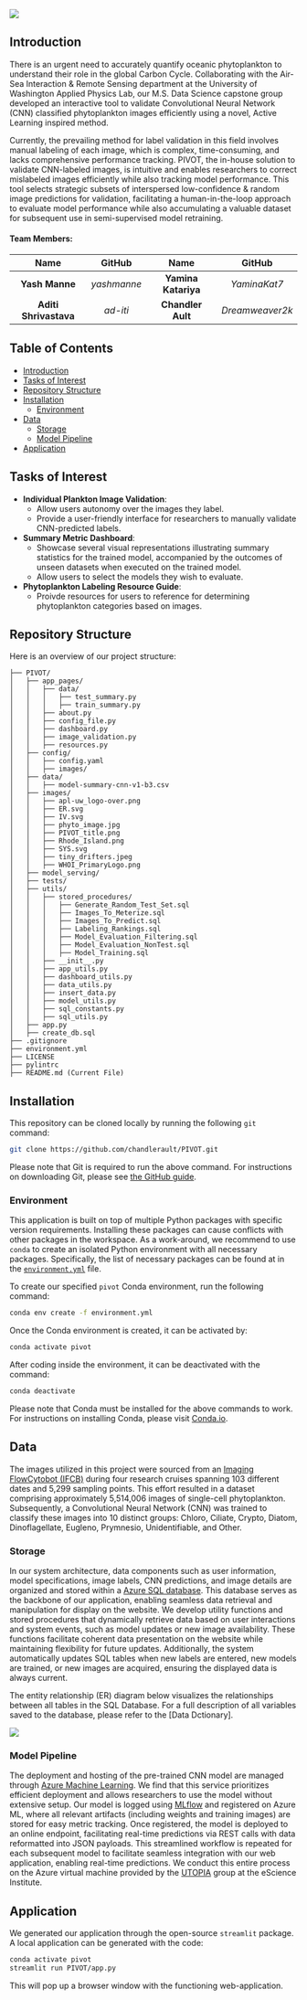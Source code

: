 ![](./PIVOT/images/PIVOT_title.png)

<a id="introduction"></a>
## Introduction
There is an urgent need to accurately quantify oceanic phytoplankton to understand their role in the global Carbon Cycle. Collaborating with the Air-Sea Interaction & Remote Sensing department at the University of Washington Applied Physics Lab, our M.S. Data Science capstone group developed an interactive tool to validate Convolutional Neural Network (CNN) classified phytoplankton images efficiently using a novel, Active Learning inspired method.

Currently, the prevailing method for label validation in this field involves manual labeling of each image, which is complex, time-consuming, and lacks comprehensive performance tracking. PIVOT, the in-house solution to validate CNN-labeled images, is intuitive and enables researchers to correct mislabeled images efficiently while also tracking model performance. This tool selects strategic subsets of interspersed low-confidence & random image predictions for validation, facilitating a human-in-the-loop approach to evaluate model performance while also accumulating a valuable dataset for subsequent use in semi-supervised model retraining.


#### Team Members:
| Name | GitHub | Name | GitHub |
|:------:|:------:|:------:|:------:|
| **Yash Manne** | *yashmanne*| **Yamina Katariya** | *YaminaKat7* |
| **Aditi Shrivastava** | *ad-iti* | **Chandler Ault** | *Dreamweaver2k* |

## Table of Contents
* [Introduction](#introduction)
* [Tasks of Interest](#tasks-of-interest)
* [Repository Structure](#repository-structure)
* [Installation](#installation)
  * [Environment](#environment)
* [Data](#data)
  * [Storage](#storage)
  * [Model Pipeline](#pipeline)
* [Application](#application)

<a id="tasks-of-interest"></a>
## Tasks of Interest
- **Individual Plankton Image Validation**:
  - Allow users autonomy over the images they label.
  - Provide a user-friendly interface for researchers to manually validate CNN-predicted labels.
- **Summary Metric Dashboard**:
  - Showcase several visual representations illustrating summary statistics for the trained model, accompanied by the outcomes of unseen datasets when executed on the trained model.
  - Allow users to select the models they wish to evaluate.
- **Phytoplankton Labeling Resource Guide**:
  - Proivde resources for users to reference for determining phytoplankton categories based on images. 
  
<a id="repository-structure"></a>
## Repository Structure
Here is an overview of our project structure:
```
├── PIVOT/
│   ├── app_pages/
│   │   ├── data/
│   │   │   ├── test_summary.py
│   │   │   ├── train_summary.py
│   │   ├── about.py
│   │   ├── config_file.py
│   │   ├── dashboard.py
│   │   ├── image_validation.py
│   │   ├── resources.py
│   ├── config/
│   │   ├── config.yaml
│   │   ├── images/
│   ├── data/
│   │   ├── model-summary-cnn-v1-b3.csv
│   ├── images/
│   │   ├── apl-uw_logo-over.png
│   │   ├── ER.svg
│   │   ├── IV.svg
│   │   ├── phyto_image.jpg
│   │   ├── PIVOT_title.png
│   │   ├── Rhode_Island.png
│   │   ├── SYS.svg
│   │   ├── tiny_drifters.jpeg
│   │   ├── WHOI_PrimaryLogo.png
│   ├── model_serving/
│   ├── tests/
│   ├── utils/
│   │   ├── stored_procedures/
│   │   │   ├── Generate_Random_Test_Set.sql
│   │   │   ├── Images_To_Meterize.sql
│   │   │   ├── Images_To_Predict.sql
│   │   │   ├── Labeling_Rankings.sql
│   │   │   ├── Model_Evaluation_Filtering.sql
│   │   │   ├── Model_Evaluation_NonTest.sql
│   │   │   ├── Model_Training.sql
│   │   ├── __init__.py
│   │   ├── app_utils.py
│   │   ├── dashboard_utils.py
│   │   ├── data_utils.py
│   │   ├── insert_data.py
│   │   ├── model_utils.py
│   │   ├── sql_constants.py
│   │   ├── sql_utils.py
│   ├── app.py
│   ├── create_db.sql
├── .gitignore
├── environment.yml
├── LICENSE
├── pylintrc
├── README.md (Current File)

```

<a id="installation"></a>
## Installation

This repository can be cloned locally by running the following `git` command:
```bash
git clone https://github.com/chandlerault/PIVOT.git
```
Please note that Git is required to run the above command. For instructions on downloading Git, please see [the GitHub guide](https://github.com/git-guides/install-git).

<a id="environment"></a>
### Environment
This application is built on top of multiple Python packages with specific version requirements. Installing these packages can cause conflicts with other packages in the workspace. As a work-around, we recommend to use `conda` to create an isolated Python environment with all necessary packages. Specifically, the list of necessary packages can be found at in the [`environment.yml`](./environment.yml) file.

To create our specified `pivot` Conda environment, run the following command:
```bash
conda env create -f environment.yml
```

Once the Conda environment is created, it can be activated by:
```bash
conda activate pivot
```
After coding inside the environment, it can be deactivated with the command:
```bash
conda deactivate
```

Please note that Conda must be installed for the above commands to work. For instructions on installing Conda, please visit [Conda.io](https://conda.io/projects/conda/en/latest/user-guide/install/index.html).

<a id="data"></a>
## Data
The images utilized in this project were sourced from an [Imaging FlowCytobot (IFCB)](https://mclanelabs.com/imaging-flowcytobot/) during four research cruises spanning 103 different dates and 5,299 sampling points. This effort resulted in a dataset comprising approximately 5,514,006 images of single-cell phytoplankton. Subsequently, a Convolutional Neural Network (CNN) was trained to classify these images into 10 distinct groups: Chloro, Ciliate, Crypto, Diatom, Dinoflagellate, Eugleno, Prymnesio, Unidentifiable, and Other.

<a id="storage"></a>
### Storage
In our system architecture, data components such as user information, model specifications, image labels, CNN predictions, and image details are organized and stored within a [Azure SQL database](https://azure.microsoft.com/en-us/products/azure-sql/database/?ef_id=_k_Cj0KCQiAxOauBhCaARIsAEbUSQSlZdOR_5s3tO95CSEyK-JV0YmkZY2vYCaBmTVKb13GoDGd4UuVkGkaAuGVEALw_wcB_k_&OCID=AIDcmm5edswduu_SEM__k_Cj0KCQiAxOauBhCaARIsAEbUSQSlZdOR_5s3tO95CSEyK-JV0YmkZY2vYCaBmTVKb13GoDGd4UuVkGkaAuGVEALw_wcB_k_&gad_source=1&gclid=Cj0KCQiAxOauBhCaARIsAEbUSQSlZdOR_5s3tO95CSEyK-JV0YmkZY2vYCaBmTVKb13GoDGd4UuVkGkaAuGVEALw_wcB). This database serves as the backbone of our application, enabling seamless data retrieval and manipulation for display on the website. We develop utility functions and stored procedures that dynamically retrieve data based on user interactions and system events, such as model updates or new image availability. These functions facilitate coherent data presentation on the website while maintaining flexibility for future updates. Additionally, the system automatically updates SQL tables when new labels are entered, new models are trained, or new images are acquired, ensuring the displayed data is always current.

The entity relationship (ER) diagram below visualizes the relationships between all tables in the SQL Database. For a full description of all variables saved to the database, please refer to the [Data Dctionary].

![](./PIVOT/images/ER.svg)

<a id="pipeline"></a>
### Model Pipeline
The deployment and hosting of the pre-trained CNN model are managed through [Azure Machine Learning](https://azure.microsoft.com/en-us/products/machine-learning). We find that this service prioritizes efficient deployment and allows researchers to use the model without extensive setup. Our model is logged using [MLflow](https://mlflow.org/#core-concepts) and registered on Azure ML, where all relevant artifacts (including weights and training images) are stored for easy metric tracking. Once registered, the model is deployed to an online endpoint, facilitating real-time predictions via REST calls with data reformatted into JSON payloads. This streamlined workflow is repeated for each subsequent model to facilitate seamless integration with our web application, enabling real-time predictions. We conduct this entire process on the Azure virtual machine provided by the [UTOPIA](https://escience.washington.edu/incubator-22-utopia/) group at the eScience Institute.  

<a id="application"></a>
## Application
We generated our application through the open-source `streamlit` package. A local application can be generated with the code:
```bash
conda activate pivot
streamlit run PIVOT/app.py
```
This will pop up a browser window with the functioning web-application.
